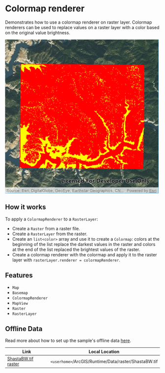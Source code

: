 # Colormap renderer

Demonstrates how to use a colormap renderer on raster layer.
Colormap renderers can be used to replace values on a raster layer with a color based on the original value brightness.

![](screenshot.png)

## How it works
To apply a `ColormapRenderer` to a `RasterLayer`:

- Create a `Raster` from a raster file.
- Create a `RasterLayer` from the raster.
- Create an `list<color>` array and use it to create a `Colormap`: colors at the beginning of the list replace the darkest values in the raster and colors at the end of the list replaced the brightest values of the raster.
- Create a colormap renderer with the colormap and apply it to the raster layer with `rasterLayer.renderer = colormapRenderer`.

## Features
- `Map`
- `Basemap`
- `ColormapRenderer`
- `MapView`
- `Raster`
- `RasterLayer`

## Offline Data
Read more about how to set up the sample's offline data [here](http://links.esri.com/ArcGISRuntimeQtSamples).

Link | Local Location
---------|-------|
|[ShastaBW.tif raster](https://www.arcgis.com/home/item.html?id=cc68728b5904403ba637e1f1cd2995ae)| `<userhome>`/ArcGIS/Runtime/Data/raster/ShastaBW.tif |

